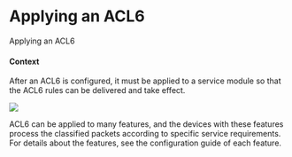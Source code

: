 Applying an ACL6
================

Applying an ACL6

#### Context

After an ACL6 is configured, it must be applied to a service module so that the ACL6 rules can be delivered and take effect.

![](public_sys-resources/note_3.0-en-us.png) 

ACL6 can be applied to many features, and the devices with these features process the classified packets according to specific service requirements. For details about the features, see the configuration guide of each feature.